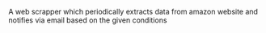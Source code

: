 
A web scrapper which periodically extracts data from amazon website and notifies via email based on the given conditions
